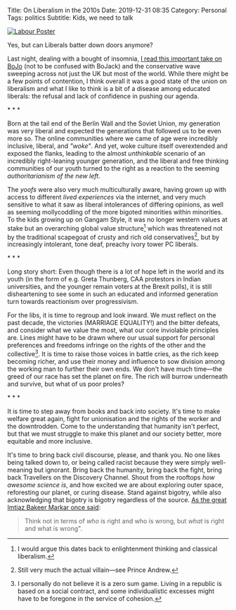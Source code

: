 Title: On Liberalism in the 2010s
Date: 2019-12-31 08:35
Category: Personal
Tags: politics
Subtitle: Kids, we need to talk

[![Labour Poster]({filename}/images/labour-poster.jpg)][1]

<p class="text-center">Yes, but can Liberals batter down doors anymore?</p>

Last night, dealing with a bought of insomnia, [I read this important take on BoJo][2]
(not to be confused with BoJack) and the conservative wave sweeping across not just the
UK but most of the world. While there might be a few points of contention, I think
overall it was a good state of the union on liberalism and what I like to think is a
bit of a disease among educated liberals: the refusal and lack of confidence in pushing
our agenda.

<p class="text-center text-muted">* * *</p>

Born at the tail end of the Berlin Wall and the Soviet Union, my generation was very
liberal and expected the generations that followed us to be even more so. The online
communities where we came of age were incredibly inclusive, liberal, and _"woke"_. And
yet, woke culture itself overextended and exposed the flanks, leading to the almost
_unthinkable_ scenario of an incredibly right-leaning younger generation, and the liberal
and free thinking communities of our youth turned to the right as a reaction to the
seeming _authoritarianism of the new left_.

The _yoofs_ were also very much multiculturally aware, having grown up with access to
different _lived experiences_ via the internet, and very much sensitive to what it saw as
liberal intolerances of differing opinions, as well as seeming mollycoddling of the more
bigoted minorities within minorities. To the kids growing up on Gangam Style, it was no
longer western values at stake but an overarching global value structure[^1] which was
threatened not by the traditional scapegoat of crusty and rich old conservatives[^2], but
by increasingly intolerant, tone deaf, preachy ivory tower PC liberals.  

<p class="text-center text-muted">* * *</p>

Long story short: Even though there is a lot of hope left in the world and its youth (in
the form of e.g. Greta Thunberg, CAA protestors in Indian universities, and the younger
remain voters at the Brexit polls), it is still disheartening to see some in such an educated
and informed generation turn towards reactionism over progressivism.

For the libs, it is time to regroup and look inward. We must reflect on the past decade, the
victories (MARRIAGE EQUALITY!) and the bitter defeats, and consider what we value the most,
what our core inviolable principles are. Lines might have to be drawn where our usual support
for personal preferences and freedoms infringe on the rights of the other and the collective[^3].
It is time to raise those voices in battle cries, as the rich keep becoming richer, and use
their money and influence to sow division among the working man to further their own ends. We
don't have much time—the greed of our race has set the planet on fire. The rich will burrow
underneath and survive, but what of us poor proles? 

<p class="text-center text-muted">* * *</p>

It is time to step away from books and back into society. It's time to make welfare great again,
fight for unionisation and the rights of the worker and the downtrodden. Come to the understanding
that humanity isn't perfect, but that we must struggle to make this planet and our society better,
more equitable and more inclusive.

It's time to bring back civil discourse, please, and thank you. No one likes being talked down to,
or being called racist because they were simply well-meaning but ignorant. Bring back the humanity,
bring back the fight, bring back Travellers on the Discovery Channel. Shout from the rooftops
_how awesome science is_, and how excited we are about exploring outer space, reforesting our
planet, or curing disease. Stand against bigotry, while also acknowledging that bigotry is bigotry
regardless of the source. [As the great Imtiaz Bakeer Markar once said][3]:

> Think not in terms of _who_ is right and who is wrong, but _what_ is right and what is wrong".

[^1]:  I would argue this dates back to enlightenment thinking and classical liberalism.

[^2]: Still very much the actual villain—see Prince Andrew.

[^3]: I personally do not believe it is a zero sum game. Living in a republic is based on a
social contract, and some individualistic excesses might have to be foregone in the service of cohesion.

[1]: https://www.reddit.com/r/PropagandaPosters/comments/e9lwve/labour_clears_the_way_uk_labour_party_poster_1910/
[2]: https://www.theguardian.com/commentisfree/2019/dec/29/lesson-in-boris-johnson-jolliness-liberal-miserabilsm-is-a-turn-off
[3]: https://www.youtube.com/watch?v=V3U6rRK9ul0
